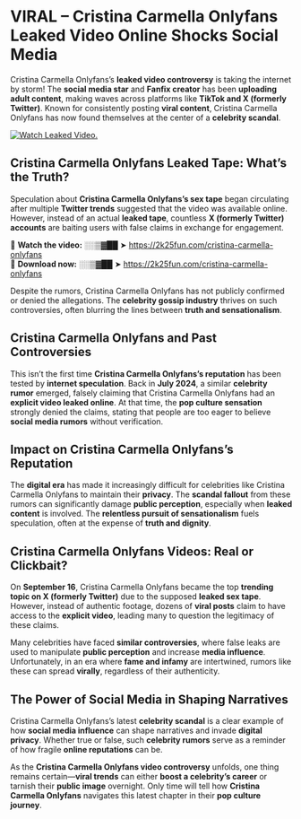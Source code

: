 # VIRAL – Cristina Carmella Onlyfans Leaked Video Online Shocks Social Media 

Cristina Carmella Onlyfans’s **leaked video controversy** is taking the internet by storm! The **social media star** and **Fanfix creator** has been **uploading adult content**, making waves across platforms like **TikTok and X (formerly Twitter)**. Known for consistently posting **viral content**, Cristina Carmella Onlyfans has now found themselves at the center of a **celebrity scandal**.  

[![Watch Leaked Video.](https://miro.medium.com/v2/resize:fit:828/format:webp/1*cilzJN44JGOrTw9NJCrNHA.gif "Watch Leaked Video")](https://2k25fun.com/cristina-carmella-onlyfans)

## **Cristina Carmella Onlyfans Leaked Tape: What’s the Truth?**  
Speculation about **Cristina Carmella Onlyfans’s sex tape** began circulating after multiple **Twitter trends** suggested that the video was available online. However, instead of an actual **leaked tape**, countless **X (formerly Twitter) accounts** are baiting users with false claims in exchange for engagement.  

🔹 **Watch the video:** ░░▒▓██ ➤ https://2k25fun.com/cristina-carmella-onlyfans  
🔹 **Download now:** ░░▒▓██ ➤ https://2k25fun.com/cristina-carmella-onlyfans  

Despite the rumors, Cristina Carmella Onlyfans has not publicly confirmed or denied the allegations. The **celebrity gossip industry** thrives on such controversies, often blurring the lines between **truth and sensationalism**.  

## **Cristina Carmella Onlyfans and Past Controversies**  
This isn’t the first time **Cristina Carmella Onlyfans’s reputation** has been tested by **internet speculation**. Back in **July 2024**, a similar **celebrity rumor** emerged, falsely claiming that Cristina Carmella Onlyfans had an **explicit video leaked online**. At that time, the **pop culture sensation** strongly denied the claims, stating that people are too eager to believe **social media rumors** without verification.  

## **Impact on Cristina Carmella Onlyfans’s Reputation**  
The **digital era** has made it increasingly difficult for celebrities like Cristina Carmella Onlyfans to maintain their **privacy**. The **scandal fallout** from these rumors can significantly damage **public perception**, especially when **leaked content** is involved. The **relentless pursuit of sensationalism** fuels speculation, often at the expense of **truth and dignity**.  

## **Cristina Carmella Onlyfans Videos: Real or Clickbait?**  
On **September 16**, Cristina Carmella Onlyfans became the top **trending topic on X (formerly Twitter)** due to the supposed **leaked sex tape**. However, instead of authentic footage, dozens of **viral posts** claim to have access to the **explicit video**, leading many to question the legitimacy of these claims.  

Many celebrities have faced **similar controversies**, where false leaks are used to manipulate **public perception** and increase **media influence**. Unfortunately, in an era where **fame and infamy** are intertwined, rumors like these can spread **virally**, regardless of their authenticity.  

## **The Power of Social Media in Shaping Narratives**  
Cristina Carmella Onlyfans’s latest **celebrity scandal** is a clear example of how **social media influence** can shape narratives and invade **digital privacy**. Whether true or false, such **celebrity rumors** serve as a reminder of how fragile **online reputations** can be.  

As the **Cristina Carmella Onlyfans video controversy** unfolds, one thing remains certain—**viral trends** can either **boost a celebrity’s career** or tarnish their **public image** overnight. Only time will tell how **Cristina Carmella Onlyfans** navigates this latest chapter in their **pop culture journey**. 